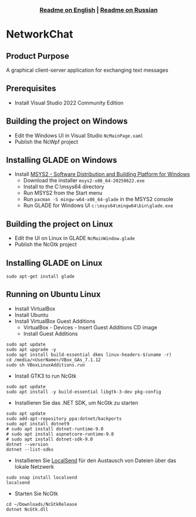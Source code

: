 ### <div align="center"><b><a href="README.md">Readme on English</a> | <a href="README-RUS.md">Readme on Russian</a></b></div>

# NetworkChat

## Product Purpose
A graphical client-server application for exchanging text messages

## Prerequisites
- Install Visual Studio 2022 Community Edition

## Building the project on Windows
- Edit the Windows UI in Visual Studio `NcMainPage.xaml`
- Publish the NcWpf project

## Installing GLADE on Windows
- Install [MSYS2 - Software Distribution and Building Platform for Windows](https://www.msys2.org/)
  - Download the installer `msys2-x86_64-20250622.exe`
  - Install to the C:\msys64 directory
  - Run MSYS2 from the Start menu
  - Run `pacman -S mingw-w64-x86_64-glade` in the MSYS2 console
  - Run GLADE for Windows UI `c:\msys64\mingw64\bin\glade.exe`

## Building the project on Linux
- Edit the UI on Linux in GLADE `NcMainWindow.glade`
- Publish the NcGtk project

## Installing GLADE on Linux
```sudo apt-get install glade```

## Running on Ubuntu Linux
- Install VirtualBox
- Install Ubuntu
- Install VirtualBox Guest Additions
  - VirtualBox - Devices - Insert Guest Additions CD image
  - Install Guest Additions
```
sudo apt update
sudo apt upgrade -y
sudo apt install build-essential dkms linux-headers-$(uname -r)
cd /media/<UserName>/VBox_GAs_7.1.12
sudo sh VBoxLinuxAdditions.run
```
- Install GTK3 to run NcGtk
```
sudo apt update
sudo apt install -y build-essential libgtk-3-dev pkg-config
```
- Installieren Sie das .NET SDK, um NcGtk zu starten
```
sudo apt update
sudo add-apt-repository ppa:dotnet/backports
sudo apt install dotnet9
# sudo apt install dotnet-runtime-9.0
# sudo apt install aspnetcore-runtime-9.0
# sudo apt install dotnet-sdk-9.0
dotnet --version
dotnet --list-sdks
```
- Installieren Sie [LocalSend](https://localsend.org/ru) für den Austausch von Dateien über das lokale Netzwerk
```
sudo snap install localsend
localsend
```
- Starten Sie NcGtk
```
cd ~/Downloads/NcGtkRelease
dotnet NcGtk.dll
```
